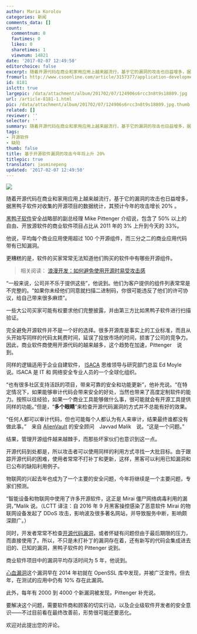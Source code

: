 ```yaml
---
author: Maria Korolov
categories: 新闻
comments_data: []
count:
  commentnum: 0
  favtimes: 0
  likes: 0
  sharetimes: 1
  viewnum: 14821
date: '2017-02-07 12:49:50'
editorchoice: false
excerpt: 随着开源代码在商业和家用应用上越来越流行，基于它的漏洞的攻击也日益增多，据黑鸭子软件对收集的开源项目的数据统计，其预计今年的攻击增长 20% 。
fromurl: http://www.csoonline.com/article/3157377/application-development/report-attacks-based-on-open-source-vulnerabilities-will-rise-20-percent-this-year.html
id: 8181
islctt: true
largepic: /data/attachment/album/201702/07/124906s6rcc3n8t9s18809.jpg
url: /article-8181-1.html
pic: /data/attachment/album/201702/07/124906s6rcc3n8t9s18809.jpg.thumb.jpg
related: []
reviewer: ''
selector: ''
summary: 随着开源代码在商业和家用应用上越来越流行，基于它的漏洞的攻击也日益增多，据黑鸭子软件对收集的开源项目的数据统计，其预计今年的攻击增长 20% 。
tags:
- 开源软件
- 缺陷
thumb: false
title: 基于开源软件漏洞的攻击今年将上升 20%
titlepic: true
translator: jasminepeng
updated: '2017-02-07 12:49:50'
---
```


![](/data/attachment/album/201702/07/124906s6rcc3n8t9s18809.jpg)


随着开源代码在商业和家用应用上越来越流行，基于它的漏洞的攻击也日益增多，据黑鸭子软件对收集的开源项目的数据统计，其预计今年的攻击增长 20% 。


[黑鸭子软件](https://www.blackducksoftware.com/)安全战略部的副总经理 Mike Pittenger 介绍说，包含了 50% 以上的自由、开放源软件的商业软件项目占比从 2011 年的 3% 上升到今天的 33%。


他说，平均每个商业应用使用超过 100 个开源组件，而三分之二的商业应用代码带有已知漏洞。


更糟糕的是，软件的买家常常无法知道他们购买的软件中有哪些开源组件。



> 
> 相关阅读： [浪漫开发：如何避免使用开源时易受攻击感](http://csoonline.com/article/2883315/application-security/romancing-development-how-to-avoid-feeling-vulnerable-with-open-source.html#tk.cso-infsb)
> 
> 
> 


“一般来说，公司并不乐于提供这些”，他说到。他们为客户提供的组件列表常常是不完整的。“如果你未经他们同意就扫描二进制码，你很可能违反了他们的许可协议，给自己带来很多麻烦”。


一些大公司买家可能有权要求他们完整披露，并由第三方比如黑鸭子软件进行扫描验证。


完全避免开源软件并不是一个好的选择。很多开源库是事实上的工业标准，而且从头开始写同样的代码太耗费时间，延误了投放市场的时间，损害了公司的竞争力。因此，商业软件商使用开源代码的越来越多，这个趋势在加速，Pittenger　说到。


同样的逻辑适用于企业自建软件， [ISACA](http://www.isaca.org/) 思维领导与研究部门总监 Ed Moyle 说。ISACA 是 IT 和 网络安全专业人员的一个全球化组织。


“也有很多社区支持活跃的项目，带来可靠的安全和功能更新”，他补充说。“在特定情况下，如果能够审计代码会带来安全的好处，当然也带来了高度定制软件的能力。按照以往经验，如果一个商业工具能够做什么事，很可能就会有开源工具提供同样的功能。”但是，“**多个眼睛**”来检查开源代码漏洞的方式并不总能有好的效果。


“任何人都可以审计代码，但也可能每个人都认为有人来审计，结果最终谁都没有做此事。”　来自 [AlienVault](https://www.alienvault.com/) 的安全顾问　Javvad Malik　说。“这是一个问题。”


结果，管理开源组件越来越棘手，而那些坏家伙们也意识到这一点。


开源代码到处都是，所以攻击者可以使用同样的利用方式寻找一大批目标。由于跟踪开源代码的困难，使用者常常不打补丁和更新，这样，黑客可以利用已知漏洞和已公布的缺陷利用例子。


物联网的兴起去年也成为了一个主要的安全问题，今年将继续是一个主要问题，专家们预测。


“智能设备和物联网中使用了许多开源软件，这正是 Mirai 僵尸网络病毒利用的漏洞，”Malik 说。（LCTT 译注：自 2016 年 9 月黑客操控感染了恶意软件 Mirai 的物联网设备发起了 DDoS 攻击，影响波及很多著名网站，并导致服务中断，影响颇深颇广。）


同时，开发者常常不检查[开源代码漏洞](http://csoonline.com/article/3077815/application-security/your-open-source-security-problem-is-worse-than-you-think.html)，或者怀疑有问题但由于最后期限的压力，而直接使用了。所以，不只是未打补丁的漏洞存在着，还有新写的代码会集成进去旧的、已知的漏洞，黑鸭子软件的 Pittenger 说到。


商业软件项目中的漏洞平均存活时间为 5 年，他说到。


[心血漏洞](http://csoonline.com/article/2142103/security/is-open-source-to-blame-for-the-heartbleed-bug.html)这个漏洞早在 2014 年初就在 OpenSSL 库中发现，并被广泛宣传。但去年，在测试的应用中仍有 10% 存在此漏洞。


此外，每年有 2000 到 4000 个新漏洞被发现，Pittenger 补充说。


要解决这个问题，需要软件商和顾客的切实行动，以及企业级软件开发者的安全意识——不过目前看在最终改善前，形势很可能还要恶化。


欢迎对此提出您的评论。